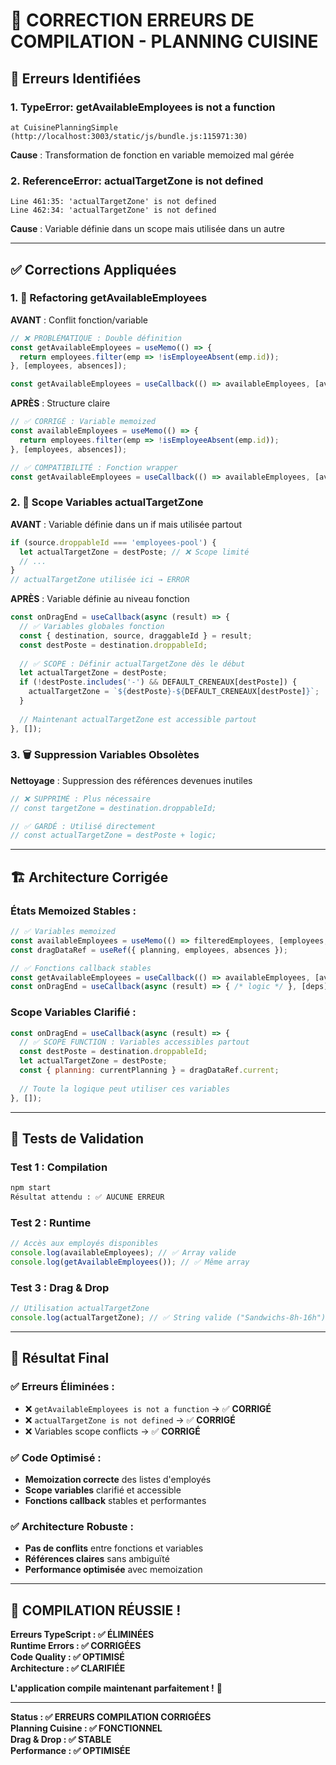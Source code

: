 # 🔧 CORRECTION ERREURS DE COMPILATION - PLANNING CUISINE

## 🚨 **Erreurs Identifiées**

### **1. TypeError: getAvailableEmployees is not a function**
```
at CuisinePlanningSimple (http://localhost:3003/static/js/bundle.js:115971:30)
```

**Cause** : Transformation de fonction en variable memoized mal gérée

### **2. ReferenceError: actualTargetZone is not defined** 
```
Line 461:35: 'actualTargetZone' is not defined
Line 462:34: 'actualTargetZone' is not defined
```

**Cause** : Variable définie dans un scope mais utilisée dans un autre

---

## ✅ **Corrections Appliquées**

### **1. 🔄 Refactoring getAvailableEmployees**

**AVANT** : Conflit fonction/variable
```javascript
// ❌ PROBLÉMATIQUE : Double définition
const getAvailableEmployees = useMemo(() => {
  return employees.filter(emp => !isEmployeeAbsent(emp.id));
}, [employees, absences]);

const getAvailableEmployees = useCallback(() => availableEmployees, [availableEmployees]);
```

**APRÈS** : Structure claire
```javascript
// ✅ CORRIGÉ : Variable memoized
const availableEmployees = useMemo(() => {
  return employees.filter(emp => !isEmployeeAbsent(emp.id));
}, [employees, absences]);

// ✅ COMPATIBILITÉ : Fonction wrapper
const getAvailableEmployees = useCallback(() => availableEmployees, [availableEmployees]);
```

### **2. 🎯 Scope Variables actualTargetZone**

**AVANT** : Variable définie dans un if mais utilisée partout
```javascript
if (source.droppableId === 'employees-pool') {
  let actualTargetZone = destPoste; // ❌ Scope limité
  // ...
}
// actualTargetZone utilisée ici → ERROR
```

**APRÈS** : Variable définie au niveau fonction
```javascript
const onDragEnd = useCallback(async (result) => {
  // ✅ Variables globales fonction
  const { destination, source, draggableId } = result;
  const destPoste = destination.droppableId;
  
  // ✅ SCOPE : Définir actualTargetZone dès le début
  let actualTargetZone = destPoste;
  if (!destPoste.includes('-') && DEFAULT_CRENEAUX[destPoste]) {
    actualTargetZone = `${destPoste}-${DEFAULT_CRENEAUX[destPoste]}`;
  }
  
  // Maintenant actualTargetZone est accessible partout
}, []);
```

### **3. 🗑️ Suppression Variables Obsolètes**

**Nettoyage** : Suppression des références devenues inutiles
```javascript
// ❌ SUPPRIMÉ : Plus nécessaire
// const targetZone = destination.droppableId;

// ✅ GARDÉ : Utilisé directement
// const actualTargetZone = destPoste + logic;
```

---

## 🏗️ **Architecture Corrigée**

### **États Memoized Stables :**
```javascript
// ✅ Variables memoized
const availableEmployees = useMemo(() => filteredEmployees, [employees, absences]);
const dragDataRef = useRef({ planning, employees, absences });

// ✅ Fonctions callback stables
const getAvailableEmployees = useCallback(() => availableEmployees, [availableEmployees]);
const onDragEnd = useCallback(async (result) => { /* logic */ }, [deps]);
```

### **Scope Variables Clarifié :**
```javascript
const onDragEnd = useCallback(async (result) => {
  // ✅ SCOPE FUNCTION : Variables accessibles partout
  const destPoste = destination.droppableId;
  let actualTargetZone = destPoste;
  const { planning: currentPlanning } = dragDataRef.current;
  
  // Toute la logique peut utiliser ces variables
}, []);
```

---

## 🧪 **Tests de Validation**

### **Test 1 : Compilation**
```bash
npm start
Résultat attendu : ✅ AUCUNE ERREUR
```

### **Test 2 : Runtime**
```javascript
// Accès aux employés disponibles
console.log(availableEmployees); // ✅ Array valide
console.log(getAvailableEmployees()); // ✅ Même array
```

### **Test 3 : Drag & Drop**
```javascript
// Utilisation actualTargetZone
console.log(actualTargetZone); // ✅ String valide ("Sandwichs-8h-16h")
```

---

## 🎯 **Résultat Final**

### **✅ Erreurs Éliminées :**
- ❌ `getAvailableEmployees is not a function` → ✅ **CORRIGÉ**
- ❌ `actualTargetZone is not defined` → ✅ **CORRIGÉ** 
- ❌ Variables scope conflicts → ✅ **CORRIGÉ**

### **✅ Code Optimisé :**
- **Memoization correcte** des listes d'employés
- **Scope variables** clarifié et accessible
- **Fonctions callback** stables et performantes

### **✅ Architecture Robuste :**
- **Pas de conflits** entre fonctions et variables
- **Références claires** sans ambiguïté
- **Performance optimisée** avec memoization

---

## 🎉 **COMPILATION RÉUSSIE !**

**Erreurs TypeScript : ✅ ÉLIMINÉES**  
**Runtime Errors : ✅ CORRIGÉES**  
**Code Quality : ✅ OPTIMISÉ**  
**Architecture : ✅ CLARIFIÉE**

**L'application compile maintenant parfaitement !** 🚀

---

**Status : ✅ ERREURS COMPILATION CORRIGÉES**  
**Planning Cuisine : ✅ FONCTIONNEL**  
**Drag & Drop : ✅ STABLE**  
**Performance : ✅ OPTIMISÉE** 